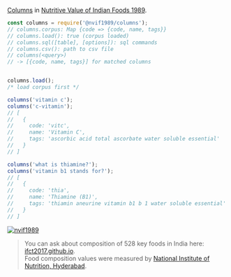 [Columns] in [Nutritive Value of Indian Foods 1989].

```javascript
const columns = require('@nvif1989/columns');
// columns.corpus: Map {code => {code, name, tags}}
// columns.load(): true (corpus loaded)
// columns.sql([table], [options]): sql commands
// columns.csv(): path to csv file
// columns(<query>)
// -> [{code, name, tags}] for matched columns


columns.load();
/* load corpus first */

columns('vitamin c');
columns('c-vitamin');
// [
//   {
//     code: 'vitc',
//     name: 'Vitamin C',
//     tags: 'ascorbic acid total ascorbate water soluble essential'
//   }
// ]

columns('what is thiamine?');
columns('vitamin b1 stands for?');
// [
//   {
//     code: 'thia',
//     name: 'Thiamine (B1)',
//     tags: 'thiamin aneurine vitamin b1 b 1 water soluble essential'
//   }
// ]
```


[![nvif1989](https://i.imgur.com/NPKOs94.jpg)](https://www.npmjs.com/package/nvif1989)
> You can ask about composition of 528 key foods in India here: [ifct2017.github.io].<br>
> Food composition values were measured by [National Institute of Nutrition, Hyderabad].

[Nutritive Value of Indian Foods 1989]: https://www.icmr.nic.in/content/nutritive-value-indian-foods-nvif-c-gopalan-b-v-rama-sastri-sc-balasubramanian-revised
[Columns]: https://github.com/nvif1989/columns/blob/master/index.csv
[ifct2017.github.io]: https://ifct2017.github.io
[National Institute of Nutrition, Hyderabad]: https://www.nin.res.in/
